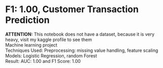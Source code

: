 # F1: 1.00, Customer  Transaction Prediction  
**ATTENTION:** This notebook does not have a dataset, because it is very heavy, visit my kaggle profile to see them  
Machine learning project  
Techniques Used: Preprocessing: missing value handling, feature scaling   
Models: Logistic Regression, random Forest  
Result: AUC: 1.00 and F1 Score: 1.00
